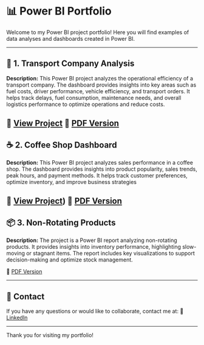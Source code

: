 # 📊 Power BI Portfolio

Welcome to my Power BI project portfolio! Here you will find examples of data analyses and dashboards created in Power BI. 

---

## 🚛 1. Transport Company Analysis
**Description:** 
This Power BI project analyzes the operational efficiency of a transport company. The dashboard provides insights into key areas such as fuel costs, driver performance, vehicle efficiency, and transport orders. It helps track delays, fuel consumption, maintenance needs, and overall logistics performance to optimize operations and reduce costs.

🔗 [View Project](https://app.powerbi.com/reportEmbed?reportId=dd3f7e48-a3c8-447a-9db4-a3ee8b0f0b64&autoAuth=true&ctid=09431c8d-51e9-4f0e-a6d1-45c91b46b4d1)
🔗 [PDF Version](https://we.tl/t-gNShAE3MBd)
---

## ☕ 2. Coffee Shop Dashboard
**Description:** 
This Power BI project analyzes sales performance in a coffee shop. The dashboard provides insights into product popularity, sales trends, peak hours, and payment methods. It helps track customer preferences, optimize inventory, and improve business strategies


🔗 [View Project](https://app.powerbi.com/reportEmbed?reportId=cd8ff96a-f42d-4cfd-9f94-628c948b6740&autoAuth=true&ctid=09431c8d-51e9-4f0e-a6d1-45c91b46b4d1))
🔗 [PDF Version](https://we.tl/t-pQKIRVCH6p)
---

## 📦 3. Non-Rotating Products
**Description:** 
The project is a Power BI report analyzing non-rotating products. It provides insights into inventory performance, highlighting slow-moving or stagnant items. The report includes key visualizations to support decision-making and optimize stock management.

🔗 [PDF Version](https://we.tl/t-xH38b8CwuV)

---


## 📧 Contact
If you have any questions or would like to collaborate, contact me at:
🔗 [LinkedIn](https://www.linkedin.com/in/jakub-gazdowicz-a24367183/)

---

Thank you for visiting my portfolio!
